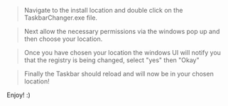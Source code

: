 > Navigate to the install location and double click on the TaskbarChanger.exe file.

> Next allow the necessary permissions via the windows pop up and then choose your location.

> Once you have chosen your location the windows UI will notify you that the registry is being changed, select "yes" then "Okay"

> Finally the Taskbar should reload and will now be in your chosen location!

Enjoy! :)
